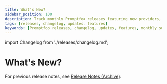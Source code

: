 ```yaml
---
title: What's New?
sidebar_position: 100
description: Track monthly Promptfoo releases featuring new providers, security plugins, performance improvements, and community contributions
tags: [releases, changelog, updates, features]
keywords: [Promptfoo releases, changelog, updates, features, monthly summaries]
---
```


import Changelog from './releases/changelog.md';

# What's New?

<Changelog />

For previous release notes, see [Release Notes (Archive)](/docs/releases-old/).
